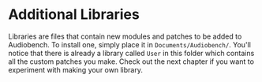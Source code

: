 # Additional Libraries

Libraries are files that contain new modules and patches to be added to
Audiobench. To install one, simply place it in `Documents/Audiobench/`. You'll
notice that there is already a library called `User` in this folder which
contains all the custom patches you make. Check out the next chapter if you want
to experiment with making your own library.
